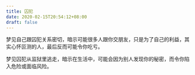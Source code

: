 ```yaml
---
title: 囚犯
date: 2020-02-15T20:54:12+08:00
draft: false
---
```


梦见自己跟囚犯关系密切，暗示可能很多人跟你交朋友，只是为了自己的利益，其实心怀叵测的人，最后反而可能令你吃亏。

梦见囚犯从监狱里逃走，暗示在生活中，可能会因为别人发现你的秘密，而令你陷入危险或面临风险。

